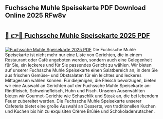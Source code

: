 ## Fuchssche Muhle Speisekarte PDF Download Online 2025 RFw8v

# <h2><a href="http://gc760we.nevu.top/?p=Fuchssche+Muhle+Speisekarte">🔗 👉🔴 Fuchssche Muhle Speisekarte 2025 PDF</a></h2>

[![Fuchssche Muhle Speisekarte 2025 PDF](https://i.imgur.com/dBaPXMq.png)](http://gc760we.nevu.top/?p=Fuchssche+Muhle+Speisekarte)
Die Fuchssche Muhle Speisekarte ist nicht mehr nur eine Liste von Gerichten, die in einem Restaurant oder Café angeboten werden, sondern auch eine Gelegenheit für Sie, ein leckeres und für Sie passendes Gericht zu wählen. Wir bieten auf unserer Fuchssche Muhle Speisekarte einen Salatbereich an, in dem Sie aus frischen Gemüse- und Obstsalaten für ein leichtes und leckeres Mittagessen wählen können. Für diejenigen, die Fleisch bevorzugen, bieten wir eine Auswahl an Gerichten auf der Fuchssche Muhle Speisekarte an: Rindfleisch, Schweinefleisch, Huhn und Fisch. Unseren Auserwählten bieten wir Gourmet-Gerichte wie Schaschlik und Steak an, die bei lebendem Feuer zubereitet werden. Die Fuchssche Muhle Speisekarte unserer Cafeteria bietet eine große Auswahl an Desserts, von traditionellen Kuchen und Kuchen bis hin zu exquisiten Crème Brûlée und Schokoladenrutschen.
